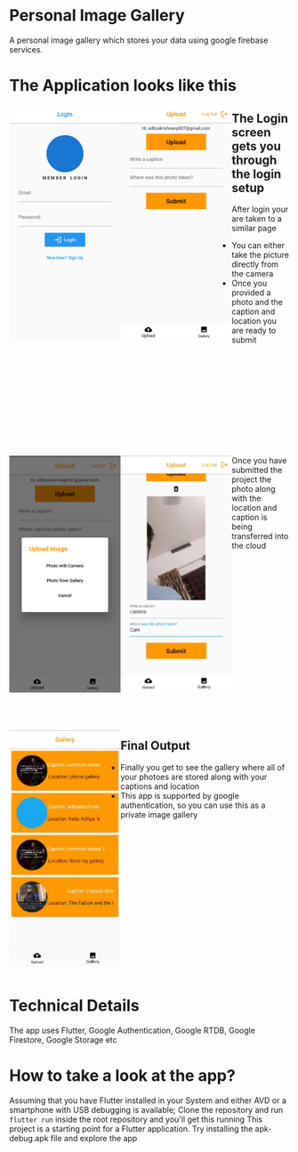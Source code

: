 # Personal Image Gallery

A personal image gallery which stores your data using google firebase services.

# The Application looks like this


<img align="left" alt="GIF" src="https://github.com/adi-code22/Personal-Image-Gallery/blob/master/files/WhatsApp%20Image%202021-03-23%20at%2021.14.07%20(1).jpeg?raw=true" width="200"/>  
<img align="left" alt="GIF" src="https://github.com/adi-code22/Personal-Image-Gallery/blob/master/files/WhatsApp%20Image%202021-03-23%20at%2021.14.07%20(2).jpeg?raw=true" width="200"/>  


## The Login screen gets you through the login  setup

After login your are taken to a similar page
- You can either take the picture directly from the camera 
- Once you provided a photo and the caption and location you are ready to submit

<p>&nbsp;</p>
<p>&nbsp;</p>
<p>&nbsp;</p>
<p>&nbsp;</p>
<p>&nbsp;</p>
<p>&nbsp;</p>

<img align="left" alt="GIF" src="https://github.com/adi-code22/Personal-Image-Gallery/blob/master/files/WhatsApp%20Image%202021-03-23%20at%2021.14.07%20(4).jpeg?raw=true" width="200"/>  
<img align="left" alt="GIF" src="https://github.com/adi-code22/Personal-Image-Gallery/blob/master/files/WhatsApp%20Image%202021-06-21%20at%2019.44.36.jpeg?raw=true" width="200"/>  

Once you have submitted the project the photo along with the location and caption is being transferred into the cloud

<p>&nbsp;</p>
<p>&nbsp;</p>
<p>&nbsp;</p>
<p>&nbsp;</p>
<p>&nbsp;</p>
<p>&nbsp;</p>
<p>&nbsp;</p>
<p>&nbsp;</p>
<p>&nbsp;</p>
<p>&nbsp;</p>



<img align="left" alt="GIF" src="https://github.com/adi-code22/Personal-Image-Gallery/blob/master/files/WhatsApp%20Image%202021-06-21%20at%2019.43.46.jpeg?raw=true" width="200"/>  


## Final Output

- Finally you get to see the gallery where all of your photoes are stored along with your captions and location
- This app is supported by google authentication, so you can use this as a private image gallery




<p>&nbsp;</p>
<p>&nbsp;</p>
<p>&nbsp;</p>
<p>&nbsp;</p>
<p>&nbsp;</p>
<p>&nbsp;</p>
<p>&nbsp;</p>
<p>&nbsp;</p>
<p>&nbsp;</p>




# Technical Details

The app uses Flutter, Google Authentication, Google RTDB, Google Firestore, Google Storage etc

# How to take a look at the app?

Assuming that you have Flutter installed in your System and either AVD or a smartphone with USB debugging is available;
Clone the repository and run ```flutter run``` inside the root repository and you'll get this running
This project is a starting point for a Flutter application.
Try installing the apk-debug.apk file and explore the app
